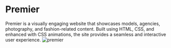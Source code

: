 # Premier
Premier is a visually engaging website that showcases models, agencies, photography, and fashion-related content. Built using HTML, CSS, and enhanced with CSS animations, the site provides a seamless and interactive user experience.
![premier](./Premier-Full-Page-ss.png)